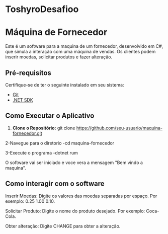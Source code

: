 # ToshyroDesafioo

# Máquina de Fornecedor 

Este é um software para a maquina de um fornecedor, desenvolvido em C#, que simula a interação com uma máquina de vendas. Os clientes podem inserir moedas, solicitar produtos e fazer alteração.

## Pré-requisitos

Certifique-se de ter o seguinte instalado em seu sistema:

- [Git](https://git-scm.com/)
- [.NET SDK](https://dotnet.microsoft.com/download)

## Como Executar o Aplicativo

1. **Clone o Repositório:**
   git clone https://github.com/seu-usuario/maquina-fornecedor.git
   
2-Navegue para o diretorio
 -cd maquina-fornecedor
 
3-Execute o programa
 -dotnet rum

O software vai ser iniciado e voce vera a mensagem "Bem vindo a maquina".

## Como interagir com o software

Inserir Moedas:
Digite os valores das moedas separadas por espaço.
Por exemplo: 0.25 1.00 0.10.


Solicitar Produto:
Digite o nome do produto desejado.
Por exemplo: Coca-Cola.


Obter alteração:
Digite CHANGE para obter a alteração.
